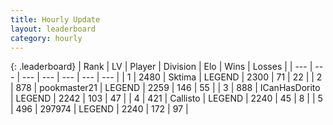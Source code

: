 ```yaml
---
title: Hourly Update
layout: leaderboard
category: hourly
---
```


{: .leaderboard}
| Rank | LV | Player | Division | Elo | Wins | Losses |
| --- | --- | --- | --- | --- | --- | --- |
| <span data-change="0">1</span> | 2480 | <span title="ID: 353063">Sktima</span> | LEGEND | <span data-change="0">2300</span> | <span data-change="0">71</span> | <span data-change="0">22</span> |
| <span data-change="0">2</span> | 878 | <span title="ID: 652474">pookmaster21</span> | LEGEND | <span data-change="6">2259</span> | <span data-change="2">146</span> | <span data-change="0">55</span> |
| <span data-change="0">3</span> | 888 | <span title="ID: 415713">ICanHasDorito</span> | LEGEND | <span data-change="0">2242</span> | <span data-change="0">103</span> | <span data-change="0">47</span> |
| <span data-change="0">4</span> | 421 | <span title="ID: 619928">Callisto</span> | LEGEND | <span data-change="0">2240</span> | <span data-change="0">45</span> | <span data-change="0">8</span> |
| <span data-change="0">5</span> | 496 | <span title="ID: 544038">297974</span> | LEGEND | <span data-change="0">2240</span> | <span data-change="0">172</span> | <span data-change="0">97</span> |